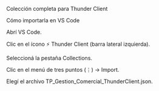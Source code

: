 Colección completa para Thunder Client

Cómo importarla en VS Code

Abrí VS Code.

Clic en el ícono ⚡ Thunder Client (barra lateral izquierda).

Seleccioná la pestaña Collections.

Clic en el menú de tres puntos (⋮) → Import.

Elegí el archivo TP_Gestion_Comercial_ThunderClient.json.

